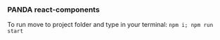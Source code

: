 ### PANDA react-components

To run move to project folder and type in your terminal:
`npm i; npm run start`